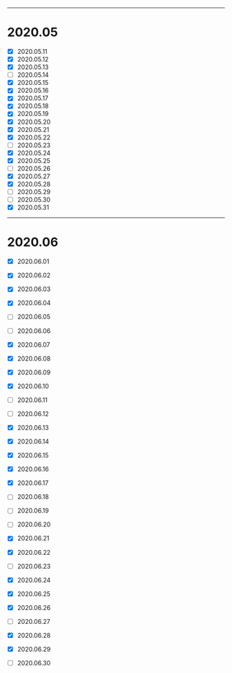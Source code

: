------------------------------------------------------------------------------
# 2020.05
-	[x] 2020.05.11
-	[x] 2020.05.12
-	[x]	2020.05.13
-	[ ]	2020.05.14
-	[x]	2020.05.15
-	[x]	2020.05.16
-	[x]	2020.05.17
-	[x]	2020.05.18
-	[x]	2020.05.19
-	[x]	2020.05.20
-	[x]	2020.05.21
-	[x]	2020.05.22
-	[ ]	2020.05.23
-	[x]	2020.05.24
-	[x]	2020.05.25
-	[ ]	2020.05.26
-	[x]	2020.05.27
-	[x]	2020.05.28
-	[ ]	2020.05.29
-	[ ]	2020.05.30
-	[x]	2020.05.31
------------------------------------------------------------------------------
# 2020.06
- [x] 2020.06.01
- [x] 2020.06.02
- [x] 2020.06.03
- [x] 2020.06.04
- [ ] 2020.06.05
- [ ] 2020.06.06
- [x] 2020.06.07
- [x] 2020.06.08
- [x] 2020.06.09
- [x] 2020.06.10
- [ ] 2020.06.11
- [ ] 2020.06.12
- [x] 2020.06.13
- [x] 2020.06.14
- [x] 2020.06.15
- [x] 2020.06.16
- [x] 2020.06.17
- [ ] 2020.06.18
- [ ] 2020.06.19
- [ ] 2020.06.20
- [x] 2020.06.21
- [x] 2020.06.22
- [ ] 2020.06.23
- [x] 2020.06.24
- [x] 2020.06.25
- [x] 2020.06.26
- [ ] 2020.06.27
- [x] 2020.06.28
- [x] 2020.06.29
- [ ] 2020.06.30



